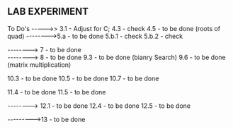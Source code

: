 ## LAB EXPERIMENT
To Do's ----->>
3.1 - Adjust for C;
4.3 - check
4.5 - to be done (roots of quad)
-------->5.a - to be done
5.b.1 - check
5.b.2 - check

--------> 7 - to be done  
--------> 8 - to be done
9.3 - to be done (bianry Search)
9.6 - to be done (matrix multiplication)

10.3 - to be done
10.5 - to be done
10.7 - to be done

11.4 - to be done
11.5 - to be done

--------> 
12.1 - to be done 
12.4 - to be done 
12.5 - to be done 

--------->13 - to be done